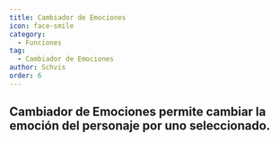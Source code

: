```yaml
---
title: Cambiador de Emociones
icon: face-smile
category:
  - Funciones
tag:
  - Cambiador de Emociones
author: Schvis
order: 6
---
```


## Cambiador de Emociones permite cambiar la emoción del personaje por uno seleccionado.
